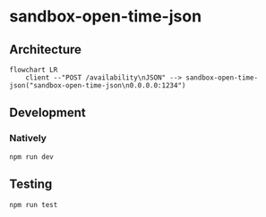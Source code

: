 # sandbox-open-time-json

## Architecture

```mermaid
flowchart LR
    client --"POST /availability\nJSON" --> sandbox-open-time-json("sandbox-open-time-json\n0.0.0.0:1234")
```

## Development

### Natively
```
npm run dev
```

## Testing
```
npm run test
```
